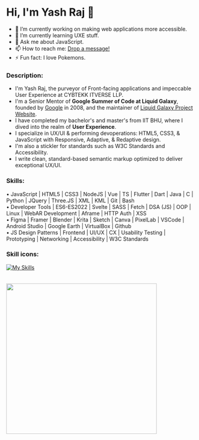 # Hi, I'm Yash Raj 👋

- 🔭 I’m currently working on making web applications more accessible.
- 🌱 I’m currently learning UXE stuff.
- 💬 Ask me about JavaScript.
- 📫 How to reach me: [Drop a message!](https://www.linkedin.com/in/yash-raj-bharti-5693b6183/)
- ⚡ Fun fact: I love Pokemons.

### Description:
* I'm Yash Raj, the purveyor of Front-facing applications and impeccable User Experience at CYBTEKK ITVERSE LLP.
* I'm a Senior Mentor of **Google Summer of Code at Liquid Galaxy**, founded by [Google](https://www.google.com) in 2008, and the maintainer of [Liquid Galaxy Project Website](https://www.liquidgalaxy.eu).
* I have completed my bachelor's and master's from IIT BHU, where I dived into the realm of **User Experience**.  
* I specialize in UX/UI & performing devoperations: HTML5, CSS3, & JavaScript with Responsive, Adaptive, & Redaptive design. 
* I'm also a stickler for standards such as W3C Standards and Accessibility.
* I write clean, standard-based semantic markup optimized to deliver exceptional UX/UI.
  
### Skills:     
• JavaScript | HTML5 | CSS3 | NodeJS | Vue | TS | Flutter | Dart | Java | C | Python | JQuery | Three.JS | XML | KML | Git | Bash   
• Developer Tools | ES6-ES2022 | Svelte | SASS | Fetch | DSA (JS) | OOP | Linux | WebAR Development | Aframe | HTTP Auth | XSS   
• Figma | Framer | Blender | Krita | Sketch | Canva | PixelLab | VSCode | Android Studio | Google Earth | VirtualBox | Github   
• JS Design Patterns | Frontend | UI/UX | CX | Usability Testing | Prototyping | Networking | Accessibility | W3C Standards   

### Skill icons:
[![My Skills](https://skillicons.dev/icons?i=js,html,css,nodejs,vue,ts,flutter,dart,java,c,python,jquery,threejs,git,bash,svelte,sass,linux,figma,blender,vscode,androidstudio,github,replit,netlify)](https://skillicons.dev)    
&nbsp;
&nbsp;     
&nbsp;  
<img src="https://github-readme-stats.vercel.app/api?username=yashrajbharti&theme=dark&show_icons=true&count_private=true" width="400">    

